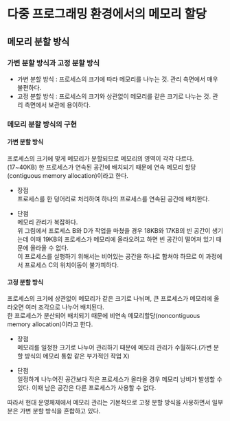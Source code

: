 # 다중 프로그래밍 환경에서의 메모리 할당
## 메모리 분할 방식
### 가변 분할 방식과 고정 분할 방식
- 가변 분할 방식 : 프로세스의 크기에 따라 메모리를 나누는 것. 관리 측면에서 매우 불편하다.
- 고정 분할 방식 : 프로세스의 크기와 상관없이 메모리를 같은 크기로 나누는 것. 관리 측면에서 보관에 용이하다.

### 메모리 분할 방식의 구현
#### 가변 분할 방식
프로세스의 크기에 맞게 메모리가 분할되므로 메모리의 영역이 각각 다르다. (17~40KB)
한 프로세스가 연속된 공간에 배치되기 때문에 연속 메모리 할당(contiguous memory allocation)이라고 한다.<br>

- 장점<br>
프로세스를 한 덩어리로 처리하여 하나의 프로세스를 연속된 공간에 배치한다.<br>

- 단점<br>
메모리 관리가 복잡하다.<br>
위 그림에서 프로세스 B와 D가 작업을 마쳤을 경우 18KB와 17KB의 빈 공간이 생기는데 이때 19KB의 프로세스가 메모리에 올라오려고 하면 빈 공간이 떨어져 있기 때문에 올라올 수 없다.<br>
이 프로세스를 실행하기 위해서는 비어있는 공간을 하나로 합쳐야 하므로 이 과정에서 프로세스 C의 위치이동이 불가피하다.<br>

#### 고정 분할 방식
프로세스의 크기에 상관없이 메모리가 같은 크기로 나뉘며, 큰 프로세스가 메모리에 올라오면 여러 조각으로 나누어 배치된다.<br>
한 프로세스가 분산되어 배치되기 때문에 비연속 메모리할당(noncontiguous memory allocation)이라고 한다.<br>

- 장점<br>
메모리를 일정한 크기로 나누어 관리하기 때문에 메모리 관리가 수월하다.(가변 분할 방식의 메모리 통합 같은 부가적인 작업 X)

- 단점<br>
일정하게 나누어진 공간보다 작은 프로세스가 올라올 경우 메모리 낭비가 발생할 수 있다.
이때 남은 공간은 다른 프로세스가 사용할 수 없다.<br>

따라서 현대 운영체제에서 메모리 관리는 기본적으로 고정 분할 방식을 사용하면서 일부분은 가변 분할 방식을 혼합하고 있다.<br>









